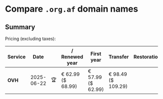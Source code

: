 # Compare `.org.af` domain names

## Summary

Pricing (excluding taxes):

| Service | Date |  | / Renewed year | First year | Transfer | Restoration |
|--|--|--|--|--|--|--|
| **OVH** | 2025-06-22 | 🏆 | € 62.99<br>($ 68.99) | € 57.99<br>($ 62.99) | € 98.49<br>($ 109.29) |  |
